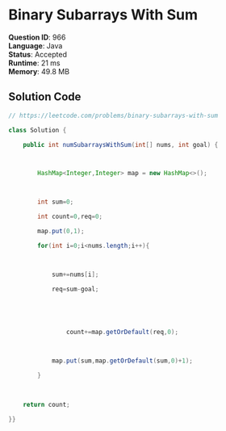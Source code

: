 # Binary Subarrays With Sum

**Question ID**: 966  
**Language**: Java  
**Status**: Accepted  
**Runtime**: 21 ms  
**Memory**: 49.8 MB  

## Solution Code
```java
// https://leetcode.com/problems/binary-subarrays-with-sum

class Solution {

    public int numSubarraysWithSum(int[] nums, int goal) {



        HashMap<Integer,Integer> map = new HashMap<>();



        int sum=0;

        int count=0,req=0;

        map.put(0,1);

        for(int i=0;i<nums.length;i++){



            sum+=nums[i];

            req=sum-goal;



            

                count+=map.getOrDefault(req,0);



            map.put(sum,map.getOrDefault(sum,0)+1);

        }

    

    return count;

}}
```

